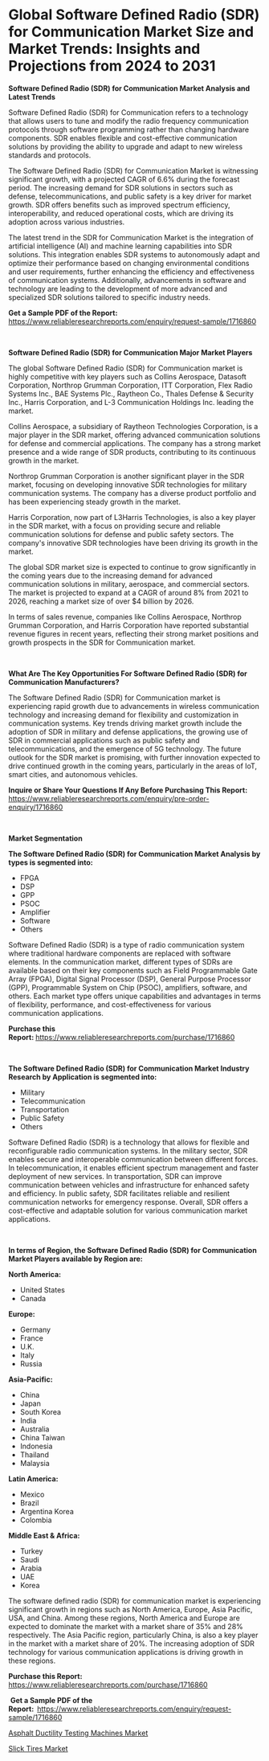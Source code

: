 <p><h1>Global Software Defined Radio (SDR) for Communication Market Size and Market Trends: Insights and Projections from 2024 to 2031</h1></p><p><strong>Software Defined Radio (SDR) for Communication Market Analysis and Latest Trends</strong></p>
<p><p>Software Defined Radio (SDR) for Communication refers to a technology that allows users to tune and modify the radio frequency communication protocols through software programming rather than changing hardware components. SDR enables flexible and cost-effective communication solutions by providing the ability to upgrade and adapt to new wireless standards and protocols.</p><p>The Software Defined Radio (SDR) for Communication Market is witnessing significant growth, with a projected CAGR of 6.6% during the forecast period. The increasing demand for SDR solutions in sectors such as defense, telecommunications, and public safety is a key driver for market growth. SDR offers benefits such as improved spectrum efficiency, interoperability, and reduced operational costs, which are driving its adoption across various industries.</p><p>The latest trend in the SDR for Communication Market is the integration of artificial intelligence (AI) and machine learning capabilities into SDR solutions. This integration enables SDR systems to autonomously adapt and optimize their performance based on changing environmental conditions and user requirements, further enhancing the efficiency and effectiveness of communication systems. Additionally, advancements in software and technology are leading to the development of more advanced and specialized SDR solutions tailored to specific industry needs.</p></p>
<p><strong>Get a Sample PDF of the Report:&nbsp;</strong> <a href="https://www.reliableresearchreports.com/enquiry/request-sample/1716860">https://www.reliableresearchreports.com/enquiry/request-sample/1716860</a></p>
<p>&nbsp;</p>
<p><strong>Software Defined Radio (SDR) for Communication Major Market Players</strong></p>
<p><p>The global Software Defined Radio (SDR) for Communication market is highly competitive with key players such as Collins Aerospace, Datasoft Corporation, Northrop Grumman Corporation, ITT Corporation, Flex Radio Systems Inc., BAE Systems Plc., Raytheon Co., Thales Defense & Security Inc., Harris Corporation, and L-3 Communication Holdings Inc. leading the market.</p><p>Collins Aerospace, a subsidiary of Raytheon Technologies Corporation, is a major player in the SDR market, offering advanced communication solutions for defense and commercial applications. The company has a strong market presence and a wide range of SDR products, contributing to its continuous growth in the market.</p><p>Northrop Grumman Corporation is another significant player in the SDR market, focusing on developing innovative SDR technologies for military communication systems. The company has a diverse product portfolio and has been experiencing steady growth in the market.</p><p>Harris Corporation, now part of L3Harris Technologies, is also a key player in the SDR market, with a focus on providing secure and reliable communication solutions for defense and public safety sectors. The company's innovative SDR technologies have been driving its growth in the market.</p><p>The global SDR market size is expected to continue to grow significantly in the coming years due to the increasing demand for advanced communication solutions in military, aerospace, and commercial sectors. The market is projected to expand at a CAGR of around 8% from 2021 to 2026, reaching a market size of over $4 billion by 2026.</p><p>In terms of sales revenue, companies like Collins Aerospace, Northrop Grumman Corporation, and Harris Corporation have reported substantial revenue figures in recent years, reflecting their strong market positions and growth prospects in the SDR for Communication market.</p></p>
<p>&nbsp;</p>
<p><strong>What Are The Key Opportunities For Software Defined Radio (SDR) for Communication Manufacturers?</strong></p>
<p><p>The Software Defined Radio (SDR) for Communication market is experiencing rapid growth due to advancements in wireless communication technology and increasing demand for flexibility and customization in communication systems. Key trends driving market growth include the adoption of SDR in military and defense applications, the growing use of SDR in commercial applications such as public safety and telecommunications, and the emergence of 5G technology. The future outlook for the SDR market is promising, with further innovation expected to drive continued growth in the coming years, particularly in the areas of IoT, smart cities, and autonomous vehicles.</p></p>
<p><strong>Inquire or Share Your Questions If Any Before Purchasing This Report:</strong> <a href="https://www.reliableresearchreports.com/enquiry/pre-order-enquiry/1716860">https://www.reliableresearchreports.com/enquiry/pre-order-enquiry/1716860</a></p>
<p>&nbsp;</p>
<p><strong>Market Segmentation</strong></p>
<p><strong>The Software Defined Radio (SDR) for Communication Market Analysis by types is segmented into:</strong></p>
<p><ul><li>FPGA</li><li>DSP</li><li>GPP</li><li>PSOC</li><li>Amplifier</li><li>Software</li><li>Others</li></ul></p>
<p><p>Software Defined Radio (SDR) is a type of radio communication system where traditional hardware components are replaced with software elements. In the communication market, different types of SDRs are available based on their key components such as Field Programmable Gate Array (FPGA), Digital Signal Processor (DSP), General Purpose Processor (GPP), Programmable System on Chip (PSOC), amplifiers, software, and others. Each market type offers unique capabilities and advantages in terms of flexibility, performance, and cost-effectiveness for various communication applications.</p></p>
<p><strong>Purchase this Report:&nbsp;</strong><a href="https://www.reliableresearchreports.com/purchase/1716860">https://www.reliableresearchreports.com/purchase/1716860</a></p>
<p>&nbsp;</p>
<p><strong>The Software Defined Radio (SDR) for Communication Market Industry Research by Application is segmented into:</strong></p>
<p><ul><li>Military</li><li>Telecommunication</li><li>Transportation</li><li>Public Safety</li><li>Others</li></ul></p>
<p><p>Software Defined Radio (SDR) is a technology that allows for flexible and reconfigurable radio communication systems. In the military sector, SDR enables secure and interoperable communication between different forces. In telecommunication, it enables efficient spectrum management and faster deployment of new services. In transportation, SDR can improve communication between vehicles and infrastructure for enhanced safety and efficiency. In public safety, SDR facilitates reliable and resilient communication networks for emergency response. Overall, SDR offers a cost-effective and adaptable solution for various communication market applications.</p></p>
<p>&nbsp;</p>
<p><strong>In terms of Region, the Software Defined Radio (SDR) for Communication Market Players available by Region are:</strong></p>
<p>
    <p> <strong> North America: </strong>
        <ul>
            <li>United States</li>
            <li>Canada</li>
        </ul>
        </p> 
    <p> <strong> Europe: </strong>
        <ul>
            <li>Germany</li>
            <li>France</li>
            <li>U.K.</li>
            <li>Italy</li>
            <li>Russia</li>
        </ul>
        </p> 
    <p> <strong> Asia-Pacific: </strong>
        <ul>
            <li>China</li>
            <li>Japan</li>
            <li>South Korea</li>
            <li>India</li>
            <li>Australia</li>
            <li>China Taiwan</li>
            <li>Indonesia</li>
            <li>Thailand</li>
            <li>Malaysia</li>
        </ul>
        </p> 
    <p> <strong> Latin America: </strong>
        <ul>
            <li>Mexico</li>
            <li>Brazil</li>
            <li>Argentina Korea</li>
            <li>Colombia</li>
        </ul>
        </p> 
    <p> <strong> Middle East & Africa: </strong>
        <ul>
            <li>Turkey</li>
            <li>Saudi</li>
            <li>Arabia</li>
            <li>UAE</li>
            <li>Korea</li>
        </ul>
    </p>
    </p>
<p><p>The software defined radio (SDR) for communication market is experiencing significant growth in regions such as North America, Europe, Asia Pacific, USA, and China. Among these regions, North America and Europe are expected to dominate the market with a market share of 35% and 28% respectively. The Asia Pacific region, particularly China, is also a key player in the market with a market share of 20%. The increasing adoption of SDR technology for various communication applications is driving growth in these regions.</p></p>
<p><strong>Purchase this Report: </strong><a href="https://www.reliableresearchreports.com/purchase/1716860">https://www.reliableresearchreports.com/purchase/1716860</a></p>
<p>&nbsp;<strong>Get a Sample PDF of the Report:&nbsp;&nbsp;</strong><a href="https://www.reliableresearchreports.com/enquiry/request-sample/1716860">https://www.reliableresearchreports.com/enquiry/request-sample/1716860</a></p>
<p><strong></strong></p>
<p><p><a href="https://issuu.com/reportprime-2/docs/asphalt-ductility-testing-machines-market-size-203">Asphalt Ductility Testing Machines Market</a></p><p><a href="https://issuu.com/reportprime-2/docs/slick-tires-market-size-2030.pptx">Slick Tires Market</a></p></p>